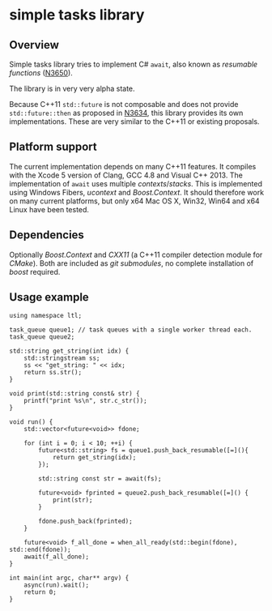 simple tasks library
====================


Overview
--------

Simple tasks library tries to implement C# `await`, also known as *resumable functions* ([N3650](http://www.open-std.org/jtc1/sc22/wg21/docs/papers/2013/n3650.pdf)).

The library is in very very alpha state.

Because C++11 `std::future` is not composable and does not provide `std::future::then` as proposed in [N3634](http://www.open-std.org/jtc1/sc22/wg21/docs/papers/2013/n3634.pdf), this library provides its own implementations. 
These are very similar to the C++11 or existing proposals. 


Platform support
----------------

The current implementation depends on many C++11 features. 
It compiles with the Xcode 5 version of Clang, GCC 4.8 and Visual C++ 2013.
The implementation of `await` uses multiple *contexts*/*stacks*. This is implemented using Windows Fibers, *ucontext* and *Boost.Context*.
It should therefore work on many current platforms, but only x64 Mac OS X, Win32, Win64 and x64 Linux have been tested.


Dependencies
------------

Optionally *Boost.Context* and *CXX11* (a C++11 compiler detection module for *CMake*). 
Both are included as *git submodules*, no complete installation of *boost* required.


Usage example
-------------

    using namespace ltl;
    
    task_queue queue1; // task queues with a single worker thread each.
    task_queue queue2;
    
    std::string get_string(int idx) {
        std::stringstream ss;
        ss << "get_string: " << idx;
        return ss.str();
    }
    
    void print(std::string const& str) {
        printf("print %s\n", str.c_str());
    }
    
    void run() {
        std::vector<future<void>> fdone;
    
        for (int i = 0; i < 10; ++i) {
            future<std::string> fs = queue1.push_back_resumable([=](){ 
                return get_string(idx); 
            });
        
            std::string const str = await(fs);
        
            future<void> fprinted = queue2.push_back_resumable([=]() {
                print(str);
            }
        
            fdone.push_back(fprinted);
        }
        
        future<void> f_all_done = when_all_ready(std::begin(fdone), std::end(fdone));   
        await(f_all_done);
    }
    
    int main(int argc, char** argv) {
        async(run).wait();
        return 0;
    }
    
    
    
    










